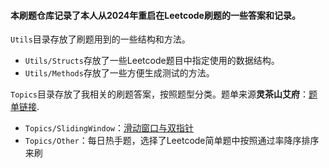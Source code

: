 #### 本刷题仓库记录了本人从2024年重启在Leetcode刷题的一些答案和记录。

`Utils`目录存放了刷题用到的一些结构和方法。
- `Utils/Structs`存放了一些Leetcode题目中指定使用的数据结构。
- `Utils/Methods`存放了一些方便生成测试的方法。

`Topics`目录存放了我相关的刷题答案，按照题型分类。题单来源**灵茶山艾府**：[题单链接](https://leetcode.cn/circle/discuss/RvFUtj/).
- `Topics/SlidingWindow`：[滑动窗口与双指针](https://leetcode.cn/circle/discuss/0viNMK/)
- `Topics/Other`：每日热手题，选择了Leetcode简单题中按照通过率降序排序来刷